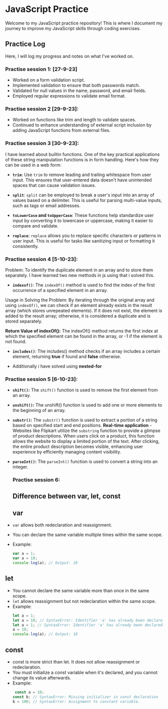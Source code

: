 # JavaScript Practice

Welcome to my JavaScript practice repository! This is where I document my journey to improve my JavaScript skills through coding exercises.

## Practice Log

Here, I will log my progress and notes on what I've worked on.

### Practise session 1: [27-9-23]
- Worked on a form validation script.
- Implemented validation to ensure that both passwords match.
- Validated for null values in the name, password, and email fields.
- Employed regular expressions to validate email format.

### Practise session 2 [29-9-23]:
- Worked on functions like trim and length to validate spaces.
- Continued to enhance understanding of external script inclusion by adding JavaScript functions from external files.

### Practise session 3 [30-9-23]:
I have learned about builtin functions.
One of the key practical applications of these string manipulation functions is in form handling. Here's how they can be used in a web form:

- **`trim`**: Use `trim` to remove leading and trailing whitespace from user input. This ensures that user-entered data doesn't have unintended spaces that can cause validation issues.

- **`split`**: `split` can be employed to break a user's input into an array of values based on a delimiter. This is useful for parsing multi-value inputs, such as tags or email addresses.

- **`toLowerCase` and `toUpperCase`**: These functions help standardize user input by converting it to lowercase or uppercase, making it easier to compare and validate.

- **`replace`**: `replace` allows you to replace specific characters or patterns in user input. This is useful for tasks like sanitizing input or formatting it consistently.

### Practise session 4 [5-10-23]:
Problem: To identify the duplicate element in an array and to store them separately.
I have learned two new methods in js using that i solved this.
  
- **`indexof()`**: The `indexOf()` method is used to find the index of the first occurrence of a specified element in an array.
  
Usage in Solving the Problem: By iterating through the original array and using `indexOf()`, we can check if an element already exists in the result array (which stores unrepeated elements).
If it does not exist, the element is added to the result array; otherwise, it is considered a duplicate and is stored separately.

**Return Value of indexOf():** The indexOf() method returns the first index at which the specified element can be found in the array, or -1 if the element is not found.

- **`includes()`**: The includes() method checks if an array includes a certain element, returning **true** if found and **false** otherwise.
  
- Additionally i have solved using **nested-for**

### Practise session 5 [6-10-23]:

- **`shift()`:**
  The `shift()` function is used to remove the first element from an array.
  
- **`unshift()`:**
  The unshift() function is used to add one or more elements to the beginning of an array.
  
- **`substr()`:** 
  The `substr()` function is used to extract a portion of a string based on specified start and end positions.
  **Real-time application** - Websites like Flipkart utilize the `substring` function to provide a glimpse of product descriptions.
  When users click on a product, this function allows the website to display a limited portion of the text. 
  After clicking, the entire product description becomes visible, enhancing user experience by efficiently managing content visibility.

- **`parseInt()`:** 
  The `parseInt()` function is used to convert a string into an integer.

  ### Practise session 6:
  ## Difference between var, let, const
  ## var

- `var` allows both redeclaration and reassignment.
- You can declare the same variable multiple times within the same scope.
- Example:
  ```javascript
  var a = 1;
  var a = 10;
  console.log(a); // Output: 10

 ## let
- You cannot declare the same variable more than once in the same scope.
- `let` allows reassignment but not redeclaration within the same scope.
- Example:
  ```javascript
  let a = 1;
  let a = 10; // SyntaxError: Identifier 'a' has already been declared
  let a = 1; // SyntaxError: Identifier 'a' has already been declared
  a = 10;
  console.log(a); // Output: 10

## const
- const is more strict than let. It does not allow reassignment or redeclaration.
- You must initialize a const variable when it's declared, and you cannot change its value afterwards.
- Example:
  ```javascript
   const a = 10;
  const b; // SyntaxError: Missing initializer in const declaration
  b = 100; // SyntaxError: Assignment to constant variable.
